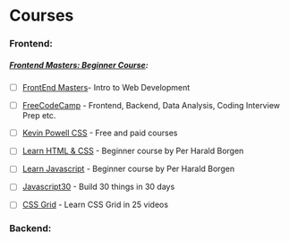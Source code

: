 # Courses

### Frontend:

##### [Frontend Masters: Beginner Course](https://frontendmasters.com/learn/beginner/):
- [ ] [FrontEnd Masters](https://frontendmasters.com/courses/web-development-v3/?utm_source=frontendpractice&utm_medium=website&utm_campaign=frontendpractice)- Intro to Web Development

- [ ] [FreeCodeCamp](https://www.freecodecamp.org/learn) - Frontend, Backend, Data Analysis, Coding Interview Prep etc.

- [ ] [Kevin Powell CSS](https://www.kevinpowell.co/courses/) - Free and paid courses

- [ ] [Learn HTML & CSS](https://scrimba.com/learn/htmlandcss) - Beginner course by Per Harald Borgen

- [ ] [Learn Javascript](https://scrimba.com/learn/learnjavascript) - Beginner course by Per Harald Borgen

- [ ] [Javascript30](https://courses.wesbos.com/account/access/64bef53ce6f7bdd6273e4c0a/view/194837696) - Build 30 things in 30 days 

- [ ] [CSS Grid](https://cssgrid.io/) - Learn CSS Grid in 25 videos


### Backend:

